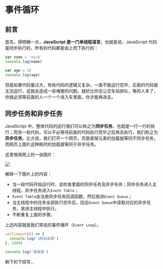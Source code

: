 # 事件循环

## 前言

首先，得明确一点，**JavaScript 是一门单线程语言**。也就是说，JavaScript 代码是同步执行的，所有的代码都是由上而下执行的：

```js
var name = 'nick'
console.log(name)

var age = 18
console.log(age)
```

但是如果代码量过大，有些代码的逻辑又复杂，一直不能运行完毕，后面的代码就无法运行，这就会造成一些堵塞的问题。就好比你去公交车站排队，等的人多了，你就必须等前面的人一个一个进入车里面，你才能再进去。

## 同步任务和异步任务

JavaScript 中，整体代码的运行我们可以称之为**同步任务**，也就是一行一行的执行；而另一些代码，可以不必等待前面的代码执行完毕之后再去执行，我们称之为**异步任务**。比方说，我们打开一个网页，页面骨架元素的加载就等同于同步任务，而网页上图片这种耗时的加载就等同于异步任务。

这里借用网上的一张图片：

![](https://user-gold-cdn.xitu.io/2017/11/21/15fdd88994142347?imageView2/0/w/1280/h/960/format/webp/ignore-error/1)

解释一下图片上的内容：

- 当一段代码开始运行时，会检查里面的同步任务及异步任务；同步任务进入主线程，异步任务进入`Event Table`；
- `Event Table`会注册异步任务回调函数，然后放进`Event Queue`；
- 当主线程中的任务全部执行完毕后，回去`Event Queue`中读取对应的异步任务，放进主线程中执行。
- 不断重复上面的步骤。

上述内容就是我们常说的事件循环（`Event Loop`）。

```js
setTimeout(() => {
  console.log('1秒后出现')
}, 1000)

console.log('我来啦')
```

剩下的下班写...